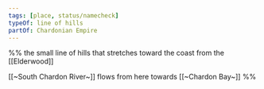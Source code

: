 ```yaml
---
tags: [place, status/namecheck]
typeOf: line of hills
partOf: Chardonian Empire
---
```


%% the small line of hills that stretches toward the coast from the [[Elderwood]] 

[[~South Chardon River~]] flows from here towards [[~Chardon Bay~]]
%%
